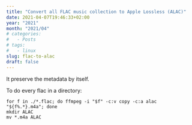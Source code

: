 ```yaml
---
title: "Convert all FLAC music collection to Apple Lossless (ALAC)"
date: 2021-04-07T19:46:33+02:00
year: "2021"
month: "2021/04"
# categories:
#   - Posts
# tags:
#   - linux
slug: flac-to-alac
draft: false
---
```


It preserve the metadata by itself.

To do every flac in a directory:

```
for f in ./*.flac; do ffmpeg -i "$f" -c:v copy -c:a alac "${f%.*}.m4a"; done
mkdir ALAC
mv *.m4a ALAC
```
